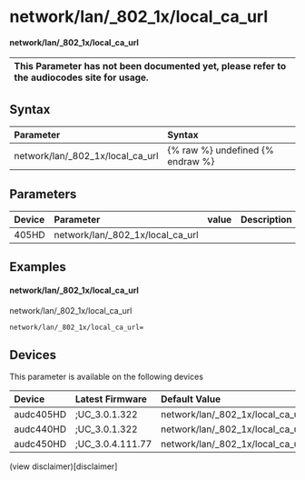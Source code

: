 ﻿---
description: network/lan/_802_1x/local_ca_url
search: false
---

# network/lan/_802_1x/local_ca_url

#### network/lan/_802_1x/local_ca_url


| This Parameter has not been documented yet, please refer to the audiocodes site for usage.  |
| :--- |

## Syntax
| Parameter | Syntax |
| :--- | :--- |
|network/lan/_802_1x/local_ca_url | {% raw %} undefined {% endraw %} |

## Parameters
|Device|Parameter|value|Description|
|:---|:---|:---|:---|
| 405HD | network/lan/_802_1x/local_ca_url |  |  |

## Examples
#### network/lan/_802_1x/local_ca_url

network/lan/_802_1x/local_ca_url

```
network/lan/_802_1x/local_ca_url=
```

## Devices
This parameter is available on the following devices

| Device | Latest Firmware | Default Value |
|:---|:---|:---|
| audc405HD | ;UC_3.0.1.322 | network/lan/_802_1x/local_ca_url= 
| audc440HD | ;UC_3.0.1.322 | network/lan/_802_1x/local_ca_url= 
| audc450HD | ;UC_3.0.4.111.77 | network/lan/_802_1x/local_ca_url= 

(view disclaimer)[disclaimer]
